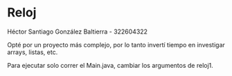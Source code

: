 # Reloj

Héctor Santiago González Baltierra - 322604322

Opté por un proyecto más complejo, por lo tanto invertí tiempo en investigar arrays, listas, etc.

Para ejecutar solo correr el Main.java, cambiar los argumentos de reloj1.
